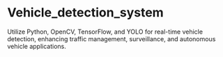 # Vehicle_detection_system
Utilize Python, OpenCV, TensorFlow, and YOLO for real-time vehicle detection, enhancing traffic management, surveillance, and autonomous vehicle applications.

